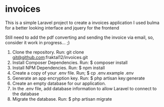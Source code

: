 # invoices
This is a simple Laravel project to create a invoices application
I used bulma for a better looking interface and jquery for the frontend

Still need to add the pdf converting and sending the invoice via email, so, consider it work in progress... ;)

1. Clone the repository. Run: git clone git@github.com:fraktal12/invoices.git
2. Install Composer Dependencies. Run: $ composer install
3. Install NPM Dependencies. Run: $ npm install
4. Create a copy of your .env file. Run; $ cp .env.example .env
5. Generate an app encryption key. Run: $ php artisan key:generate
6. Create an empty database for our application.
7. In the .env file, add database information to allow Laravel to connect to the database
8. Migrate the database. Run: $ php artisan migrate

